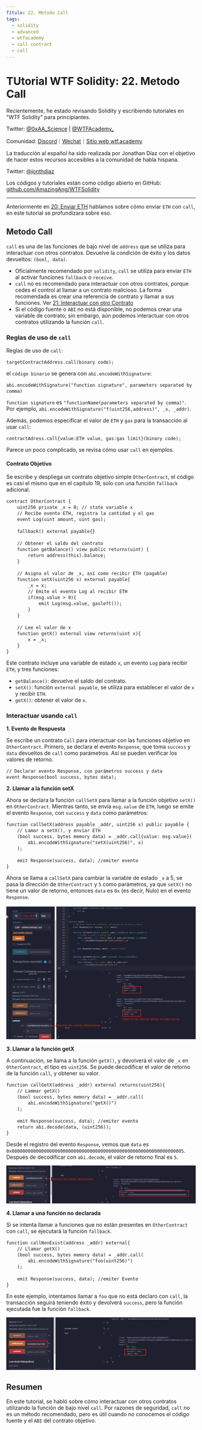 ```yaml
---
Título: 22. Metodo Call
tags:
  - solidity
  - advanced
  - wtfacademy
  - call contract
  - call
---
```


# TUtorial WTF Solidity: 22. Metodo Call

Recientemente, he estado revisando Solidity y escribiendo tutoriales en "WTF Solidity" para principiantes.

Twitter: [@0xAA_Science](https://twitter.com/0xAA_Science) | [@WTFAcademy_](https://twitter.com/WTFAcademy_)

Comunidad: [Discord](https://discord.gg/5akcruXrsk)｜[Wechat](https://docs.google.com/forms/d/e/1FAIpQLSe4KGT8Sh6sJ7hedQRuIYirOoZK_85miz3dw7vA1-YjodgJ-A/viewform?usp=sf_link)｜[Sitio web wtf.academy](https://wtf.academy)

La traducción al español ha sido realizada por Jonathan Díaz con el objetivo de hacer estos recursos accesibles a la comunidad de habla hispana.

Twitter: [@jonthdiaz](https://twitter.com/jonthdiaz)

Los códigos y tutoriales están como código abierto en GitHub: [github.com/AmazingAng/WTFSolidity](https://github.com/AmazingAng/WTFSolidity)

-----
Anteriormente en [20: Enviar ETH](https://github.com/AmazingAng/WTF-Solidity/tree/main/Languages/es/20_EnviarETH_es) hablamos sobre cómo enviar `ETH` con `call`, en este tutorial se profundizara sobre eso.

## Metodo Call
`call` es una de las funciones de bajo nivel de `address` que se utiliza para interactuar con otros contratos. Devuelve la condición de éxito y los datos devueltos: `(bool, data)`.

- Oficialmente recomendado por `solidity`, `call` se utiliza para enviar `ETH` al activar funciones `fallback` o `receive`.
- `call` no es recomendado para interactuar con otros contratos, porque cedes el control al llamar a un contrato malicioso. La forma recomendada es crear una referencia de contrato y llamar a sus funciones. Ver [21: Interactuar con otro Contrato](https://github.com/AmazingAng/WTF-Solidity/tree/main/Languages/en/21_LamarContrato_es)
- Si el código fuente o `ABI` no está disponible, no podemos crear una variable de contrato; sin embargo, aún podemos interactuar con otros contratos utilizando la función `call`.

### Reglas de uso de `call`
Reglas de uso de `call`:
```
targetContractAddress.call(binary code);
```
el `código binario` se genera con `abi.encodeWithSignature`:
```
abi.encodeWithSignature("function signature", parameters separated by comma)
```
`function signature` es `"functionName(parameters separated by comma)"`. Por ejemplo, `abi.encodeWithSignature("f(uint256,address)", _x, _addr)`.

Además, podemos especificar el valor de `ETH` y `gas` para la transacción al usar `call`:

```
contractAdress.call{value:ETH value, gas:gas limit}(binary code);
```

Parece un poco complicado, se revisa cómo usar `call` en ejemplos.

#### Contrato Objetivo
Se escribe y despliega un contrato objetivo simple `OtherContract`, el código es casi el mismo que en el capítulo 19, solo con una función `fallback` adicional.

```solidity
contract OtherContract {
    uint256 private _x = 0; // state variable x
    // Recibe evento ETH, registra la cantidad y el gas
    event Log(uint amount, uint gas);

    fallback() external payable{}

    // Obtener el saldo del contrato
    function getBalance() view public returns(uint) {
        return address(this).balance;
    }

    // Asigna el valor de _x, así como recibir ETH (pagable)
    function setX(uint256 x) external payable{
        _x = x;
        // Emite el evento Log al recibir ETH
        if(msg.value > 0){
            emit Log(msg.value, gasleft());
        }
    }

    // Lee el valor de x
    function getX() external view returns(uint x){
        x = _x;
    }
}
```

Este contrato incluye una variable de estado `x`, un evento `Log` para recibir `ETH`, y tres funciones:
- `getBalance()`: devuelve el saldo del contrato.
- `setX()`: función `external payable`, se utiliza para establecer el valor de `x` y recibir `ETH`.
- `getX()`: obtener el valor de `x`.

### Interactuar usando `call`
**1. Evento de Respuesta**

Se escribe un contrato `Call` para interactuar con las funciones objetivo en `OtherContract`. Primero, se declara el evento `Response`, que toma `success` y `data` devueltos de `call` como parámetros. Así se pueden verificar los valores de retorno.

```solidity
// Declarar evento Response, con parámetros success y data
event Response(bool success, bytes data);
```

**2. Llamar a la función setX**

Ahora se declara la función `callSetX` para llamar a la función objetivo `setX()` en `OtherContract`. Mientras tanto, se envía `msg.value` de `ETH`, luego se emite el evento `Response`, con `success` y `data` como parámetros:

```solidity
function callSetX(address payable _addr, uint256 x) public payable {
    // Lamar a setX(), y enviar ETH
	(bool success, bytes memory data) = _addr.call{value: msg.value}(
		abi.encodeWithSignature("setX(uint256)", x)
	);

	emit Response(success, data); //emiter evento
}
```

Ahora se llama a `callSetX` para cambiar la variable de estado `_x` a 5, se pasa la dirección de `OtherContract` y `5` como parámetros, ya que `setX()` no tiene un valor de retorno, entonces `data` es `0x` (es decir, Nulo) en el evento `Response`.


![22-1](./img/22-1.png)

**3. Llamar a la función getX**

A continuación, se llama a la función `getX()`, y devolverá el valor de `_x` en `OtherContract`, el tipo es `uint256`. Se puede decodificar el valor de retorno de la función `call`, y obtener su valor.

```solidity
function callGetX(address _addr) external returns(uint256){
    // Lammar getX()
	(bool success, bytes memory data) = _addr.call(
		abi.encodeWithSignature("getX()")
	);

	emit Response(success, data); //emiter evento
	return abi.decode(data, (uint256));
}
```
Desde el registro del evento `Response`, vemos que `data` es `0x0000000000000000000000000000000000000000000000000000000000000005`. Después de decodificar con `abi.decode`, el valor de retorno final es `5`.

![22-2](./img/22-2.png)

**4. Llamar a una función no declarada** 

Si se intenta llamar a funciones que no están presentes en `OtherContract` con `call`, se ejecutará la función `fallback`.

```solidity
function callNonExist(address _addr) external{
	// Llamar getX()
	(bool success, bytes memory data) = _addr.call(
		abi.encodeWithSignature("foo(uint256)")
	);

	emit Response(success, data); //emiter Evento
}
```

En este ejemplo, intentamos llamar a `foo` que no está declaro con `call`, la transacción seguirá teniendo éxito y devolverá `success`, pero la función ejecutada fue la función `fallback`.

![22-3](./img/22-3.png)

## Resumen

En este tutorial, se habló sobre cómo interactuar con otros contratos utilizando la función de bajo nivel `call`. Por razones de seguridad, `call` no es un método recomendado, pero es útil cuando no conocemos el código fuente y el `ABI` del contrato objetivo.

